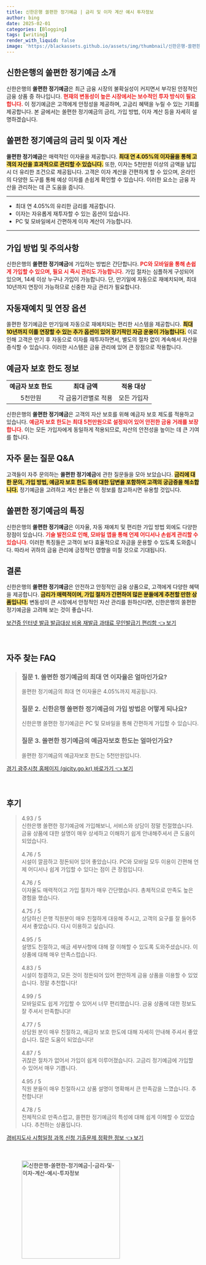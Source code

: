 ```yaml
---
title: 신한은행 쏠편한 정기예금 | 금리 및 이자 계산 예시 투자정보
author: bing
date: 2025-02-01
categories: [Blogging]
tags: [writing]
render_with_liquid: false
image: 'https://blackassets.github.io/assets/img/thumbnail/신한은행-쏠편한-정기예금-|-금리-및-이자-계산-예시-투자정보.webp'
---
```



<h2 id='신한은행-쏠편한-정기예금-소개'>신한은행의 쏠편한 정기예금 소개</h2>

<p>신한은행의 <b>쏠편한 정기예금</b>은 최근 금융 시장의 불확실성이 커지면서 부각된 안정적인 금융 상품 중 하나입니다. <b><span style="color: #ee2323;">현재의 변동성이 높은 시장에서는 보수적인 투자 방식이 필요합니다.</span></b> 이 정기예금은 고객에게 안정성을 제공하며, 고금리 혜택을 누릴 수 있는 기회를 제공합니다. 본 글에서는 쏠편한 정기예금의 금리, 가입 방법, 이자 계산 등을 자세히 설명하겠습니다.</p>

<h2 id='쏠편한-정기예금-금리-및-이자계산'>쏠편한 정기예금의 금리 및 이자 계산</h2>

<p><b>쏠편한 정기예금</b>은 매력적인 이자율을 제공합니다. <b><span style="background-color: #ffe066;">최대 연 4.05%의 이자율을 통해 고객의 자산을 효과적으로 관리할 수 있습니다.</span></b> 또한, 이자는 5천만원 이상의 금액을 납입 시 더 유리한 조건으로 제공됩니다. 고객은 이자 계산을 간편하게 할 수 있으며, 온라인의 다양한 도구를 통해 예상 이자를 손쉽게 확인할 수 있습니다. 이러한 요소는 금융 자산을 관리하는 데 큰 도움을 줍니다.</p>

<hr />

<ul>
    <li>최대 연 4.05%의 유리한 금리를 제공합니다.</li>
    <li>이자는 자유롭게 재투자할 수 있는 옵션이 있습니다.</li>
    <li>PC 및 모바일에서 간편하게 이자 계산이 가능합니다.</li>
</ul>

<hr />

<h2 id='가입방법-및-주의사항'>가입 방법 및 주의사항</h2>

<p>신한은행의 <b>쏠편한 정기예금</b>에 가입하는 방법은 간단합니다. <b><span style="color: #ee2323;">PC와 모바일을 통해 손쉽게 가입할 수 있으며, 필요 시 즉시 관리도 가능합니다.</span></b> 가입 절차는 심플하게 구성되어 있으며, 14세 이상 누구나 가입이 가능합니다. 단, 만기일에 자동으로 재예치되며, 최대 10년까지 연장이 가능하므로 신중한 자금 관리가 필요합니다.</p>

<h2 id='자동재예치-및-연장-옵션'>자동재예치 및 연장 옵션</h2>

<p>쏠편한 정기예금은 만기일에 자동으로 재예치되는 편리한 시스템을 제공합니다. <b><span style="background-color: #ffe066;">최대 10년까지 이를 연장할 수 있는 추가 옵션이 있어 장기적인 자금 운용이 가능합니다.</span></b> 이로 인해 고객은 만기 후 자동으로 이자를 재투자하면서, 별도의 절차 없이 계속해서 자산을 증식할 수 있습니다. 이러한 시스템은 금융 관리에 있어 큰 장점으로 작용합니다.</p>

<h2 id='예금자보호-한도-정보'>예금자 보호 한도 정보</h2>

<table>
    <tr>
        <td style="text-align: center; height: 17px;"><b>예금자 보호 한도</b></td>
        <td style="text-align: center; height: 17px;"><b>최대 금액</b></td>
        <td style="text-align: center; height: 17px;"><b>적용 대상</b></td>
    </tr>
    <tr>
        <td style="text-align: center; height: 17px;">5천만원</td>
        <td style="text-align: center; height: 17px;">각 금융기관별로 적용</td>
        <td style="text-align: center; height: 17px;">모든 가입자</td>
    </tr>
</table>

<p>신한은행의 <b>쏠편한 정기예금</b>은 고객의 자산 보호를 위해 예금자 보호 제도를 적용하고 있습니다. <b><span style="color: #ee2323;">예금자 보호 한도는 최대 5천만원으로 설정되어 있어 안전한 금융 거래를 보장합니다.</span></b> 이는 모든 가입자에게 동일하게 적용되므로, 자산의 안전성을 높이는 데 큰 기여를 합니다.</p>

<h2 id='자주묻는-질문-QNA'>자주 묻는 질문 Q&A</h2>

<p>고객들이 자주 문의하는 <b>쏠편한 정기예금</b>에 관한 질문들을 모아 보았습니다. <b><span style="background-color: #ffe066;">금리에 대한 문의, 가입 방법, 예금자 보호 한도 등에 대한 답변을 포함하여 고객의 궁금증을 해소합니다.</span></b> 정기예금을 고려하고 계신 분들은 이 정보를 참고하시면 유용할 것입니다.</p>

<h2 id='쏠편한-정기예금의-특징'>쏠편한 정기예금의 특징</h2>

<p>신한은행의 <b>쏠편한 정기예금</b>은 이자율, 자동 재예치 및 편리한 가입 방법 외에도 다양한 장점이 있습니다. <b><span style="color: #ee2323;">기술 발전으로 인해, 모바일 앱을 통해 언제 어디서나 손쉽게 관리할 수 있습니다.</span></b> 이러한 특징들은 고객이 보다 효율적으로 자금을 운용할 수 있도록 도와줍니다. 따라서 귀하의 금융 관리에 긍정적인 영향을 미칠 것으로 기대됩니다.</p>

<h2 id='결론'>결론</h2>

<p>신한은행의 <b>쏠편한 정기예금</b>은 안전하고 안정적인 금융 상품으로, 고객에게 다양한 혜택을 제공합니다. <b><span style="background-color: #ffe066;">금리가 매력적이며, 가입 절차가 간편하여 많은 분들에게 추천할 만한 상품입니다.</span></b> 변동성이 큰 시장에서 안정적인 자산 관리를 원하신다면, 신한은행의 쏠편한 정기예금을 고려해 보는 것이 좋습니다.</p>


<p><a class="click-button" title="보건증 인터넷 발급 발급대상 비용 재발급 과태료 무인발급기 편리함" href="https://blackassets.github.io/posts/%EB%B3%B4%EA%B1%B4%EC%A6%9D-%EC%9D%B8%ED%84%B0%EB%84%B7-%EB%B0%9C%EA%B8%89-%EB%B0%9C%EA%B8%89%EB%8C%80%EC%83%81-%EB%B9%84%EC%9A%A9-%EC%9E%AC%EB%B0%9C%EA%B8%89-%EA%B3%BC%ED%83%9C%EB%A3%8C-%EB%AC%B4%EC%9D%B8%EB%B0%9C%EA%B8%89%EA%B8%B0-%ED%8E%B8%EB%A6%AC%ED%95%A8/" rel="dofollow">보건증 인터넷 발급 발급대상 비용 재발급 과태료 무인발급기 편리함 👈 보기</a></p><br>
<h2 id='자주_찾는_FAQ'>자주 찾는 FAQ</h2>
<div itemscope="" itemtype="https://schema.org/FAQPage"> 
<blockquote> 
<div itemscope="" itemprop="mainEntity" itemtype="https://schema.org/Question"> 
<h3 itemprop="name">질문 1. 쏠편한 정기예금의 최대 연 이자율은 얼마인가요?</h3> 
<div itemscope="" itemprop="acceptedAnswer" itemtype="https://schema.org/Answer"> 
<span itemprop="text"> 
<p>쏠편한 정기예금의 최대 연 이자율은 4.05%까지 제공됩니다.</p> 
</span> 
</div> 
</div> 

<div itemscope="" itemprop="mainEntity" itemtype="https://schema.org/Question"> 
<h3 itemprop="name">질문 2. 신한은행 쏠편한 정기예금의 가입 방법은 어떻게 되나요?</h3> 
<div itemscope="" itemprop="acceptedAnswer" itemtype="https://schema.org/Answer"> 
<span itemprop="text"> 
<p>신한은행 쏠편한 정기예금은 PC 및 모바일을 통해 간편하게 가입할 수 있습니다.</p> 
</span> 
</div> 
</div> 

<div itemscope="" itemprop="mainEntity" itemtype="https://schema.org/Question"> 
<h3 itemprop="name">질문 3. 쏠편한 정기예금의 예금자보호 한도는 얼마인가요?</h3> 
<div itemscope="" itemprop="acceptedAnswer" itemtype="https://schema.org/Answer"> 
<span itemprop="text"> 
<p>쏠편한 정기예금의 예금자보호 한도는 5천만원입니다.</p> 
</span> 
</div> 
</div> 
</blockquote> 
</div>
<p><a class="click-button" title="경기 광주시청 홈페이지 (gjcity.go.kr) 바로가기" href="https://blackassets.github.io/posts/%EA%B2%BD%EA%B8%B0-%EA%B4%91%EC%A3%BC%EC%8B%9C%EC%B2%AD-%ED%99%88%ED%8E%98%EC%9D%B4%EC%A7%80-(gjcity.go.kr)-%EB%B0%94%EB%A1%9C%EA%B0%80%EA%B8%B0/" rel="dofollow">경기 광주시청 홈페이지 (gjcity.go.kr) 바로가기 👈 보기</a></p><br>
<h2 id='후기'>후기</h2>
<div itemscope itemtype="https://schema.org/Product">
  <blockquote>
  <div itemprop="review" itemscope itemtype="https://schema.org/Review">
      <div itemprop="reviewRating" itemscope itemtype="https://schema.org/Rating"> <span itemprop="ratingValue">4.93</span> / <span itemprop="bestRating">5</span> </div>
      <span itemprop="reviewBody">신한은행 쏠편한 정기예금에 가입해보니, 서비스와 상담이 정말 친절했습니다. 금융 상품에 대한 설명이 매우 상세하고 이해하기 쉽게 안내해주셔서 큰 도움이 되었습니다.</span>
  </div>
  <br>
  <div itemprop="review" itemscope itemtype="https://schema.org/Review">
      <div itemprop="reviewRating" itemscope itemtype="https://schema.org/Rating"> <span itemprop="ratingValue">4.76</span> / <span itemprop="bestRating">5</span> </div>
      <span itemprop="reviewBody">시설이 깔끔하고 정돈되어 있어 좋았습니다. PC와 모바일 모두 이용이 간편해 언제 어디서나 쉽게 가입할 수 있다는 점이 큰 장점입니다.</span>
  </div>
  <br>
  <div itemprop="review" itemscope itemtype="https://schema.org/Review">
      <div itemprop="reviewRating" itemscope itemtype="https://schema.org/Rating"> <span itemprop="ratingValue">4.76</span> / <span itemprop="bestRating">5</span> </div>
      <span itemprop="reviewBody">이자율도 매력적이고 가입 절차가 매우 간단했습니다. 총체적으로 만족도 높은 경험을 했습니다.</span>
  </div>
  <br>
  <div itemprop="review" itemscope itemtype="https://schema.org/Review">
      <div itemprop="reviewRating" itemscope itemtype="https://schema.org/Rating"> <span itemprop="ratingValue">4.75</span> / <span itemprop="bestRating">5</span> </div>
      <span itemprop="reviewBody">상담하신 은행 직원분이 매우 친절하게 대응해 주시고, 고객의 요구를 잘 들어주셔서 좋았습니다. 다시 이용하고 싶습니다.</span>
  </div>
  <br>
  <div itemprop="review" itemscope itemtype="https://schema.org/Review">
      <div itemprop="reviewRating" itemscope itemtype="https://schema.org/Rating"> <span itemprop="ratingValue">4.95</span> / <span itemprop="bestRating">5</span> </div>
      <span itemprop="reviewBody">설명도 친절하고, 예금 세부사항에 대해 잘 이해할 수 있도록 도와주셨습니다. 이 상품에 대해 매우 만족스럽습니다.</span>
  </div>
  <br>
  <div itemprop="review" itemscope itemtype="https://schema.org/Review">
      <div itemprop="reviewRating" itemscope itemtype="https://schema.org/Rating"> <span itemprop="ratingValue">4.83</span> / <span itemprop="bestRating">5</span> </div>
      <span itemprop="reviewBody">시설이 청결하고, 모든 것이 정돈되어 있어 편안하게 금융 상품을 이용할 수 있었습니다. 정말 추천합니다!</span>
  </div>
  <br>
  <div itemprop="review" itemscope itemtype="https://schema.org/Review">
      <div itemprop="reviewRating" itemscope itemtype="https://schema.org/Rating"> <span itemprop="ratingValue">4.99</span> / <span itemprop="bestRating">5</span> </div>
      <span itemprop="reviewBody">모바일로도 쉽게 가입할 수 있어서 너무 편리했습니다. 금융 상품에 대한 정보도 잘 주셔서 만족합니다!</span>
  </div>
  <br>
  <div itemprop="review" itemscope itemtype="https://schema.org/Review">
      <div itemprop="reviewRating" itemscope itemtype="https://schema.org/Rating"> <span itemprop="ratingValue">4.77</span> / <span itemprop="bestRating">5</span> </div>
      <span itemprop="reviewBody">상담원 분이 매우 친절하고, 예금자 보호 한도에 대해 자세히 안내해 주셔서 좋았습니다. 많은 도움이 되었습니다!</span>
  </div>
  <br>
  <div itemprop="review" itemscope itemtype="https://schema.org/Review">
      <div itemprop="reviewRating" itemscope itemtype="https://schema.org/Rating"> <span itemprop="ratingValue">4.87</span> / <span itemprop="bestRating">5</span> </div>
      <span itemprop="reviewBody">귀찮은 절차가 없어서 가입이 쉽게 이루어졌습니다. 고금리 정기예금에 가입할 수 있어서 매우 기쁩니다.</span>
  </div>
  <br>
  <div itemprop="review" itemscope itemtype="https://schema.org/Review">
      <div itemprop="reviewRating" itemscope itemtype="https://schema.org/Rating"> <span itemprop="ratingValue">4.95</span> / <span itemprop="bestRating">5</span> </div>
      <span itemprop="reviewBody">직원 분들이 매우 친절하시고 상품 설명이 명확해서 큰 만족감을 느꼈습니다. 추천합니다!</span>
  </div>
  <br>
  <div itemprop="review" itemscope itemtype="https://schema.org/Review">
      <div itemprop="reviewRating" itemscope itemtype="https://schema.org/Rating"> <span itemprop="ratingValue">4.78</span> / <span itemprop="bestRating">5</span> </div>
      <span itemprop="reviewBody">전체적으로 만족스럽고, 쏠편한 정기예금의 특성에 대해 쉽게 이해할 수 있었습니다. 추천하는 상품입니다.</span>
  </div>
  </blockquote>
</div>
<p><a class="click-button" title="경비지도사 시험일정 과목 신청 기출문제 정확한 정보" href="https://blackassets.github.io/posts/%EA%B2%BD%EB%B9%84%EC%A7%80%EB%8F%84%EC%82%AC-%EC%8B%9C%ED%97%98%EC%9D%BC%EC%A0%95-%EA%B3%BC%EB%AA%A9-%EC%8B%A0%EC%B2%AD-%EA%B8%B0%EC%B6%9C%EB%AC%B8%EC%A0%9C-%EC%A0%95%ED%99%95%ED%95%9C-%EC%A0%95%EB%B3%B4/" rel="dofollow">경비지도사 시험일정 과목 신청 기출문제 정확한 정보 👈 보기</a></p><br>
<figure class="image"><img src="https://blackassets.github.io/assets/img/thumbnail/신한은행-쏠편한-정기예금-|-금리-및-이자-계산-예시-투자정보.webp" alt="신한은행-쏠편한-정기예금-|-금리-및-이자-계산-예시-투자정보" width="256" height="256"></figure>